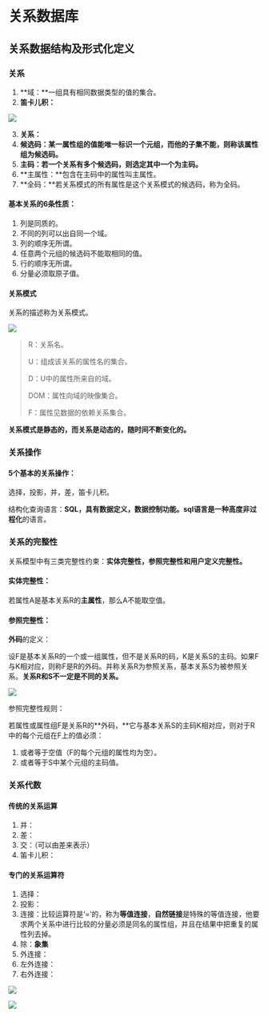 # 关系数据库

## 关系数据结构及形式化定义

### 关系

1. **域：**一组具有相同数据类型的值的集合。
2. **笛卡儿积：**

![](https://s1.ax2x.com/2018/06/02/7eLIe.png)

3. **关系：**
4. **候选码：**某一属性组的值能唯一标识一个元组，而他的子集不能，则称该属性组为**候选码。**
5. **主码：**若一个关系有多个候选码，则选定其中一个为**主码。**
6. **主属性：**包含在主码中的属性叫主属性。
7. **全码：**若关系模式的所有属性是这个关系模式的候选码，称为全码。

#### 基本关系的6条性质：

1. 列是同质的。
2. 不同的列可以出自同一个域。
3. 列的顺序无所谓。
4. 任意两个元组的候选码不能取相同的值。
5. 行的顺序无所谓。
6. 分量必须取原子值。


#### 关系模式

关系的描述称为关系模式。

![](https://s1.ax2x.com/2018/06/02/7eKOR.png)

> R：关系名。
>
> U：组成该关系的属性名的集合。
>
> D：U中的属性所来自的域。
>
> DOM：属性向域的映像集合。
>
> F：属性见数据的依赖关系集合。

**关系模式是静态的，而关系是动态的，随时间不断变化的。**



### 关系操作

#### 5个基本的关系操作：

选择，投影，并，差，笛卡儿积。

结构化查询语言：**SQL，**具有数据定义，数据控制功能。sql语言是一种**高度非过程化**的语言。



### 关系的完整性

关系模型中有三类完整性约束：**实体完整性，参照完整性和用户定义完整性。**

#### 实体完整性：

若属性A是基本关系R的**主属性**，那么A不能取空值。

#### 参照完整性：

**外码**的定义：

设F是基本关系R的一个或一组属性，但不是关系R的码，K是关系S的主码。如果F与K相对应，则称F是R的外码。并称关系R为参照关系，基本关系S为被参照关系。**关系R和S不一定是不同的关系。**

![](https://s1.ax2x.com/2018/06/02/7elXl.png)

参照完整性规则：

若属性或属性组F是关系R的**外码，**它与基本关系S的主码K相对应，则对于R中的每个元组在F上的值必须：

1. 或者等于空值（F的每个元组的属性均为空）。
2. 或者等于S中某个元组的主码值。



### 关系代数

#### 传统的关系运算

1. 并：
2. 差：
3. 交：（可以由差来表示）
4. 笛卡儿积：

#### 专门的关系运算符

1. 选择：
2. 投影：
3. 连接：比较运算符是‘=’的，称为**等值连接**，**自然链接**是特殊的等值连接，他要求两个关系中进行比较的分量必须是同名的属性组，并且在结果中把重复的属性列去掉。
4. 除：**象集**
5. 外连接：
6. 左外连接：
7. 右外连接：

![](https://s1.ax2x.com/2018/06/02/7e2K3.png)

![](https://s1.ax2x.com/2018/06/02/7e7nK.png)

